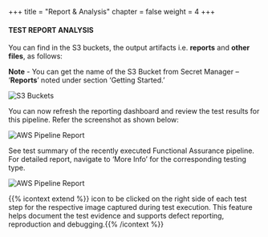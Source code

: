 +++
title = "Report & Analysis"
chapter = false
weight = 4
+++


#### TEST REPORT ANALYSIS
You can find in the S3 buckets, the output artifacts i.e. **reports** and **other files**, as follows:

**Note** - You can get the name of the S3 Bucket from Secret Manager – ‘**Reports**’ noted under section ‘Getting Started.’

![S3 Buckets](/images/module3/Module_3-5-1.png)

You can now refresh the reporting dashboard and review the test results for this pipeline. Refer the screenshot as shown below: 

![AWS Pipeline Report](/images/module3/Module_3-6.png)

See test summary of the recently executed Functional Assurance pipeline. For detailed report, navigate to ‘More Info’ for the corresponding testing type.

![AWS Pipeline Report](/images/module3/Module_3-7.png)


{{% icontext extend %}}  icon to be clicked on the right side of each test step for the respective image captured during test execution.  This feature helps document the test evidence and supports defect reporting, reproduction and debugging.{{% /icontext %}}









